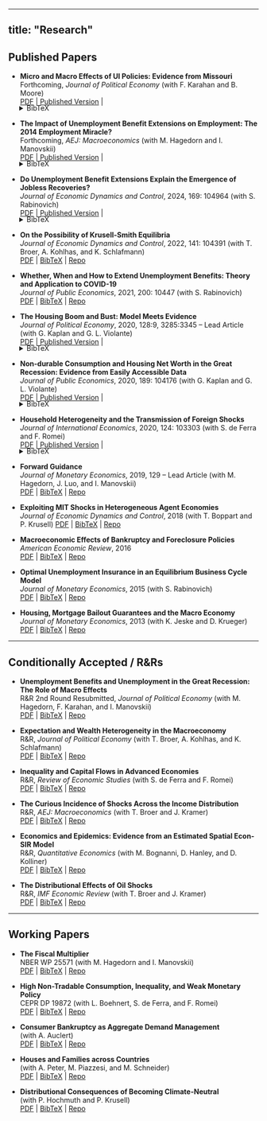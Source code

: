 
---
title: "Research"
---

## Published Papers

- **Micro and Macro Effects of UI Policies: Evidence from Missouri**  
  Forthcoming, *Journal of Political Economy* (with F. Karahan and B. Moore)  
  [PDF](/files/Micro_and_Macro_Effects_of_UI_Policies.pdf)
 | [Published Version](https://doi.org/10.1086/736215) | 
<div style="margin: -18px 0 6px 22px;"><details><summary>BibTeX</summary>

```bibtex
@article{doi:10.1086/736215,
author = {Karahan, Fatih and Mitman, Kurt and Moore, Brendan},
title = {Micro and Macro Effects of UI Policies: Evidence from Missouri},
journal = {Journal of Political Economy},
volume = {0},
number = {ja},
pages = {null},
year = {0},
doi = {10.1086/736215},
URL = {https://doi.org/10.1086/736215}}

```
</details></div>


- **The Impact of Unemployment Benefit Extensions on Employment: The 2014 Employment Miracle?**  
  Forthcoming, *AEJ: Macroeconomics* (with M. Hagedorn and I. Manovskii)  
  [PDF](https://www.dropbox.com/s/u7ex6hecl0ph7ja/kmv_housing_round2_v3.pdf) | [Published Version](https://www.journals.uchicago.edu/doi/10.1086/708816) | 
<div style="margin: -18px 0 6px 22px;"><details><summary>BibTeX</summary>

```bibtex
@article{mitman2014miracle,
  title={The Impact of Unemployment Benefit Extensions on Employment: The 2014 Employment Miracle?},
  author={Hagedorn, Marcus and Manovskii, Iourii and Mitman, Kurt},
  journal={American Economic Journal: Macroeconomics},
  volume={0},
  number={ja},
  pages={null},
  year={}
}
```
</details></div>

- **Do Unemployment Benefit Extensions Explain the Emergence of Jobless Recoveries?**  
  *Journal of Economic Dynamics and Control*, 2024, 169: 104964 (with S. Rabinovich)  
  [PDF](#) | [Published Version](https://doi.org/10.1016/j.jedc.2024.104964) |

<div style="margin: -18px 0 6px 22px;"><details><summary>BibTeX</summary>

```bibtex
@article{MITMAN2024104964,
title = {Do unemployment benefit extensions explain the emergence of jobless recoveries?},
journal = {Journal of Economic Dynamics and Control},
volume = {169},
pages = {104964},
year = {2024},
note = {Heterogeneity and Macroeconomics of Labor Markets},
issn = {0165-1889},
doi = {https://doi.org/10.1016/j.jedc.2024.104964},
url = {https://www.sciencedirect.com/science/article/pii/S0165188924001568},
author = {Kurt Mitman and Stanislav Rabinovich},
keywords = {Business cycles, Jobless recoveries, Unemployment insurance}
}
```
</details></div>

- **On the Possibility of Krusell-Smith Equilibria**  
  *Journal of Economic Dynamics and Control*, 2022, 141: 104391 (with T. Broer, A. Kohlhas, and K. Schlafmann)  
  [PDF](#) | [BibTeX](#) | [Repo](#)

- **Whether, When and How to Extend Unemployment Benefits: Theory and Application to COVID-19**  
  *Journal of Public Economics*, 2021, 200: 10447 (with S. Rabinovich)  
  [PDF](#) | [BibTeX](#) | [Repo](#)
  
  
- **The Housing Boom and Bust: Model Meets Evidence**  
*Journal of Political Economy*, 2020, 128:9, 3285:3345  – Lead Article (with G. Kaplan and G. L. Violante)   
[PDF](https://www.dropbox.com/s/u7ex6hecl0ph7ja/kmv_housing_round2_v3.pdf) | [Published Version](https://www.journals.uchicago.edu/doi/10.1086/708816) | 
<div style="margin: -18px 0 6px 22px;"><details><summary>BibTeX</summary>

```bibtex
@article{kaplan2020housing,
  title={The housing boom and bust: Model meets evidence},
  author={Kaplan, Greg and Mitman, Kurt and Violante, Giovanni L},
  journal={Journal of Political Economy},
  volume={128},
  number={9},
  pages={3285--3345},
  year={2020},
  publisher={The University of Chicago Press Chicago, IL}
}
```
</details></div>

- **Non-durable Consumption and Housing Net Worth in the Great Recession: Evidence from Easily Accessible Data**  
*Journal of Public Economics*, 2020, 189: 104176 (with G. Kaplan and G. L. Violante)   
[PDF](https://www.dropbox.com/s/u7ex6hecl0ph7ja/kmv_housing_round2_v3.pdf) | [Published Version](https://www.journals.uchicago.edu/doi/10.1086/708816) | 
<div style="margin: -18px 0 6px 22px;"><details><summary>BibTeX</summary>

```bibtex
@article{kaplan2020housing,
  title={The housing boom and bust: Model meets evidence},
  author={Kaplan, Greg and Mitman, Kurt and Violante, Giovanni L},
  journal={Journal of Political Economy},
  volume={128},
  number={9},
  pages={3285--3345},
  year={2020},
  publisher={The University of Chicago Press Chicago, IL}
}
```
</details></div>

- **Household Heterogeneity and the Transmission of Foreign Shocks**  
*Journal of International Economics*, 2020, 124: 103303 (with S. de Ferra and F. Romei)   
[PDF](https://www.dropbox.com/s/u7ex6hecl0ph7ja/kmv_housing_round2_v3.pdf) | [Published Version](https://www.journals.uchicago.edu/doi/10.1086/708816) | 
<div style="margin: -18px 0 6px 22px;"><details><summary>BibTeX</summary>

```bibtex
@article{kaplan2020housing,
  title={The housing boom and bust: Model meets evidence},
  author={Kaplan, Greg and Mitman, Kurt and Violante, Giovanni L},
  journal={Journal of Political Economy},
  volume={128},
  number={9},
  pages={3285--3345},
  year={2020},
  publisher={The University of Chicago Press Chicago, IL}
}
```
</details></div>

- **Forward Guidance**  
  *Journal of Monetary Economics*, 2019, 129 – Lead Article (with M. Hagedorn, J. Luo, and I. Manovskii)  
  [PDF](#) | [BibTeX](#) | [Repo](#)

- **Exploiting MIT Shocks in Heterogeneous Agent Economies**  
  *Journal of Economic Dynamics and Control*, 2018 (with T. Boppart and P. Krusell)    [PDF](#) | [BibTeX](#) | [Repo](#)

- **Macroeconomic Effects of Bankruptcy and Foreclosure Policies**  
  *American Economic Review*, 2016  
  [PDF](#) | [BibTeX](#) | [Repo](#)

- **Optimal Unemployment Insurance in an Equilibrium Business Cycle Model**  
  *Journal of Monetary Economics*, 2015 (with S. Rabinovich)  
  [PDF](#) | [BibTeX](#) | [Repo](#)

- **Housing, Mortgage Bailout Guarantees and the Macro Economy**  
  *Journal of Monetary Economics*, 2013 (with K. Jeske and D. Krueger)  
  [PDF](#) | [BibTeX](#) | [Repo](#)

---

## Conditionally Accepted / R&Rs

- **Unemployment Benefits and Unemployment in the Great Recession: The Role of Macro Effects**  
  R&R 2nd Round Resubmitted, *Journal of Political Economy* (with M. Hagedorn, F. Karahan, and I. Manovskii)  
  [PDF](#) | [BibTeX](#) | [Repo](#)

- **Expectation and Wealth Heterogeneity in the Macroeconomy**  
  R&R, *Journal of Political Economy* (with T. Broer, A. Kohlhas, and K. Schlafmann)  
  [PDF](#) | [BibTeX](#) | [Repo](#)

- **Inequality and Capital Flows in Advanced Economies**  
  R&R, *Review of Economic Studies* (with S. de Ferra and F. Romei)  
  [PDF](#) | [BibTeX](#) | [Repo](#)

- **The Curious Incidence of Shocks Across the Income Distribution**  
  R&R, *AEJ: Macroeconomics* (with T. Broer and J. Kramer)  
  [PDF](#) | [BibTeX](#) | [Repo](#)

- **Economics and Epidemics: Evidence from an Estimated Spatial Econ-SIR Model**  
  R&R, *Quantitative Economics* (with M. Bognanni, D. Hanley, and D. Kolliner)  
  [PDF](#) | [BibTeX](#) | [Repo](#)

- **The Distributional Effects of Oil Shocks**  
  R&R, *IMF Economic Review* (with T. Broer and J. Kramer)  
  [PDF](#) | [BibTeX](#) | [Repo](#)

---

## Working Papers

- **The Fiscal Multiplier**  
  NBER WP 25571 (with M. Hagedorn and I. Manovskii)  
  [PDF](#) | [BibTeX](#) | [Repo](#)

- **High Non-Tradable Consumption, Inequality, and Weak Monetary Policy**  
  CEPR DP 19872 (with L. Boehnert, S. de Ferra, and F. Romei)  
  [PDF](#) | [BibTeX](#) | [Repo](#)

- **Consumer Bankruptcy as Aggregate Demand Management**  
  (with A. Auclert)  
  [PDF](#) | [BibTeX](#) | [Repo](#)

- **Houses and Families across Countries**  
  (with A. Peter, M. Piazzesi, and M. Schneider)  
  [PDF](#) | [BibTeX](#) | [Repo](#)

- **Distributional Consequences of Becoming Climate-Neutral**  
  (with P. Hochmuth and P. Krusell)  
  [PDF](#) | [BibTeX](#) | [Repo](#)
